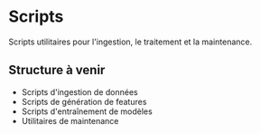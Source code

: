 # Scripts

Scripts utilitaires pour l'ingestion, le traitement et la maintenance.

## Structure à venir
- Scripts d'ingestion de données
- Scripts de génération de features
- Scripts d'entraînement de modèles
- Utilitaires de maintenance
